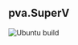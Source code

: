 ## pva.SuperV

![Ubuntu build](https://github.com/PVanack/pva.SuperV/actions/workflows/dotnet-ubuntu.yml/badge.svg?event=push)